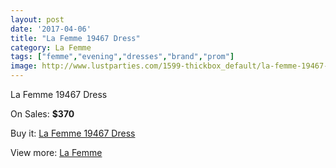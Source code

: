 ```yaml
---
layout: post
date: '2017-04-06'
title: "La Femme 19467 Dress"
category: La Femme
tags: ["femme","evening","dresses","brand","prom"]
image: http://www.lustparties.com/1599-thickbox_default/la-femme-19467-dress.jpg
---
```

La Femme 19467 Dress

On Sales: **$370**
<a href="https://www.lustparties.com/en/la-femme/518-la-femme-19467-dress.html"><amp-img layout="responsive" width="600" height="600" src="//www.lustparties.com/1599-thickbox_default/la-femme-19467-dress.jpg" alt="La Femme 19467 Dress 0" /></a>
<a href="https://www.lustparties.com/en/la-femme/518-la-femme-19467-dress.html"><amp-img layout="responsive" width="600" height="600" src="//www.lustparties.com/1600-thickbox_default/la-femme-19467-dress.jpg" alt="La Femme 19467 Dress 1" /></a>

Buy it: [La Femme 19467 Dress](https://www.lustparties.com/en/la-femme/518-la-femme-19467-dress.html "La Femme 19467 Dress")

View more: [La Femme](https://www.lustparties.com/en/4-la-femme "La Femme")